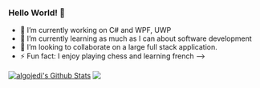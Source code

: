 ### Hello World!  👋

- 🔭 I’m currently working on C# and WPF, UWP
- 🌱 I’m currently learning as much as I can about software development
- 👯 I’m looking to collaborate on a large full stack application.
- ⚡ Fun fact: I enjoy playing chess and learning french
-->
<a href="https://github.com/sabesansathananthan">
<img align="center" alt="algojedi's Github Stats" src="https://github-readme-stats.codestackr.vercel.app/api?username=algojedi&show_icons=true&hide_border=true&count_private=true&include_all_commits=true&theme=radical" /></a>

<a href="https://github.com/algojedi">
  <img align="center" src="https://github-readme-stats.anuraghazra1.vercel.app/api/top-langs/?username=algojedi&layout=compact&theme=radical" />
</a>
